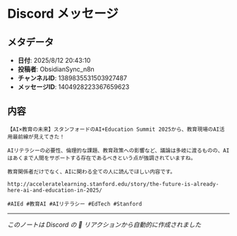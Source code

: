# Discord メッセージ

## メタデータ
- **日付**: 2025/8/12 20:43:10
- **投稿者**: ObsidianSync_n8n
- **チャンネルID**: 1389835531503927487
- **メッセージID**: 1404928223367659623

## 内容

```
【AI×教育の未来】スタンフォードのAI+Education Summit 2025から、教育現場のAI活用最前線が見えてきた！

AIリテラシーの必要性、倫理的な課題、教育政策への影響など、議論は多岐に渡るものの、AIはあくまで人間をサポートする存在であるべきという点が強調されていますね。

教育関係者だけでなく、AIに関わる全ての人に読んでほしい内容です。

http://acceleratelearning.stanford.edu/story/the-future-is-already-here-ai-and-education-in-2025/

#AIEd #教育AI #AIリテラシー #EdTech #Stanford

```

---
*このノートは Discord の 📝 リアクションから自動的に作成されました*
